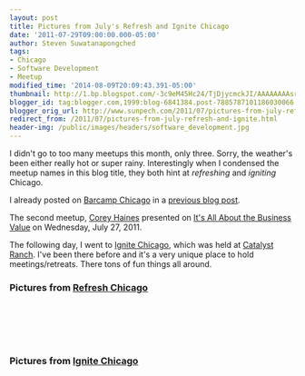 ```yaml
---
layout: post
title: Pictures from July's Refresh and Ignite Chicago
date: '2011-07-29T09:00:00.000-05:00'
author: Steven Suwatanapongched
tags:
- Chicago
- Software Development
- Meetup
modified_time: '2014-08-09T20:09:43.391-05:00'
thumbnail: http://1.bp.blogspot.com/-3c9eM45Hc24/TjDjycmckJI/AAAAAAAAsrY/goiIaQnBwi0/s600/2011-07-27+at+18-34-09.jpg
blogger_id: tag:blogger.com,1999:blog-6841384.post-7885787101186030066
blogger_orig_url: http://www.sunpech.com/2011/07/pictures-from-july-refresh-and-ignite.html
redirect_from: /2011/07/pictures-from-july-refresh-and-ignite.html
header-img: /public/images/headers/software_development.jpg
---
```


I didn't go to too many meetups this month, only three. Sorry, the weather's been either really hot or super rainy. Interestingly when I condensed the meetup names in this blog title, they both hint at <i>refreshing</i> and <i>igniting</i> Chicago.

I already posted on <a href="http://barcampchicago.org/">Barcamp Chicago</a> in a <a href="http://www.spong.org/2011/07/barcamp-chicago-at-pumping-station-one.html">previous blog post</a>.

The second meetup, <a href="https://twitter.com/#!/coreyhaines">Corey Haines</a> presented on <a href="http://www.meetup.com/Refresh-Chicago/events/15970788/">It's All About the Business Value</a> on Wednesday, July 27, 2011.

The following day, I went to <a href="http://www.ignitechi.org/">Ignite Chicago</a>, which was held at <a href="http://www.catalystranch.com/">Catalyst Ranch</a>. I've been there before and it's a very unique place to hold meetings/retreats. There tons of fun things all around.

### Pictures from <a href="http://www.meetup.com/Refresh-Chicago/">Refresh Chicago</a>

<a href="http://1.bp.blogspot.com/-3c9eM45Hc24/TjDjycmckJI/AAAAAAAAsrY/goiIaQnBwi0/s600/2011-07-27+at+18-34-09.jpg" ><img alt=""  border="0" src="http://1.bp.blogspot.com/-3c9eM45Hc24/TjDjycmckJI/AAAAAAAAsrY/goiIaQnBwi0/s400/2011-07-27+at+18-34-09.jpg"   /></a>

<a href="http://2.bp.blogspot.com/-t6MfowFpdgU/TjDjy3ssSwI/AAAAAAAAsrc/brBUs_v28Pk/s600/2011-07-27+at+18-56-32.jpg" ><img alt=""  border="0" src="http://2.bp.blogspot.com/-t6MfowFpdgU/TjDjy3ssSwI/AAAAAAAAsrc/brBUs_v28Pk/s400/2011-07-27+at+18-56-32.jpg"   /></a>

<a href="http://2.bp.blogspot.com/-h_3JICeHWJI/TjDjz9syN8I/AAAAAAAAsrg/adMG634gsY0/s600/2011-07-27+at+18-57-00.jpg" ><img alt=""  border="0" src="http://2.bp.blogspot.com/-h_3JICeHWJI/TjDjz9syN8I/AAAAAAAAsrg/adMG634gsY0/s400/2011-07-27+at+18-57-00.jpg"   /></a>

<a href="http://3.bp.blogspot.com/-tzr08EKmkLw/TjDj0S3EPtI/AAAAAAAAsrk/5c5gN99Mx0E/s600/2011-07-27+at+18-57-55.jpg" ><img alt=""  border="0" src="http://3.bp.blogspot.com/-tzr08EKmkLw/TjDj0S3EPtI/AAAAAAAAsrk/5c5gN99Mx0E/s400/2011-07-27+at+18-57-55.jpg"   /></a>

<a href="http://4.bp.blogspot.com/-Ve4sOuoHjhI/TjDj0_dPUHI/AAAAAAAAsro/1kJi482P5rE/s600/2011-07-27+at+19-00-24.jpg" ><img alt=""  border="0" src="http://4.bp.blogspot.com/-Ve4sOuoHjhI/TjDj0_dPUHI/AAAAAAAAsro/1kJi482P5rE/s400/2011-07-27+at+19-00-24.jpg"   /></a>

<a href="http://2.bp.blogspot.com/-LT8_CxP1gyg/TjDj1XE7aEI/AAAAAAAAsrs/UnJKvPq0FkE/s600/2011-07-27+at+19-01-06.jpg" ><img alt=""  border="0" src="http://2.bp.blogspot.com/-LT8_CxP1gyg/TjDj1XE7aEI/AAAAAAAAsrs/UnJKvPq0FkE/s400/2011-07-27+at+19-01-06.jpg"   /></a>

### Pictures from <a href="http://www.ignitechi.org/">Ignite Chicago</a>

<a href="http://1.bp.blogspot.com/-iyyym4ngPDE/TjJVxjfg-QI/AAAAAAAAsxc/QrLF8lI0GPw/s600/2011-07-28+at+19-03-44.jpg" ><img alt=""  border="0" src="http://1.bp.blogspot.com/-iyyym4ngPDE/TjJVxjfg-QI/AAAAAAAAsxc/QrLF8lI0GPw/s400/2011-07-28+at+19-03-44.jpg"   /></a>

<a href="http://4.bp.blogspot.com/-4inmTVHrhcs/TjJV2cyxPDI/AAAAAAAAsyI/O96DRtn8dW4/s600/2011-07-28+at+19-17-39.jpg" ><img alt=""  border="0" src="http://4.bp.blogspot.com/-4inmTVHrhcs/TjJV2cyxPDI/AAAAAAAAsyI/O96DRtn8dW4/s400/2011-07-28+at+19-17-39.jpg"   /></a>

<a href="http://4.bp.blogspot.com/-h-eYsJ5uIMk/TjJV24U7gWI/AAAAAAAAsyM/IwAHDzyDOkk/s600/2011-07-28+at+19-18-13.jpg" ><img alt=""  border="0" src="http://4.bp.blogspot.com/-h-eYsJ5uIMk/TjJV24U7gWI/AAAAAAAAsyM/IwAHDzyDOkk/s400/2011-07-28+at+19-18-13.jpg"   /></a>

<a href="http://1.bp.blogspot.com/-Co3a4Ok2XBM/TjJV5MUggnI/AAAAAAAAsyk/-f_v3BhFR_E/s600/2011-07-28+at+19-21-59.jpg" ><img alt=""  border="0" src="http://1.bp.blogspot.com/-Co3a4Ok2XBM/TjJV5MUggnI/AAAAAAAAsyk/-f_v3BhFR_E/s400/2011-07-28+at+19-21-59.jpg"   /></a>

<a href="http://4.bp.blogspot.com/-zm3tze3pi_s/TjJV5sMZ0kI/AAAAAAAAsyo/H6Vrne0Te84/s600/2011-07-28+at+19-25-17.jpg" ><img alt=""  border="0" src="http://4.bp.blogspot.com/-zm3tze3pi_s/TjJV5sMZ0kI/AAAAAAAAsyo/H6Vrne0Te84/s400/2011-07-28+at+19-25-17.jpg"   /></a>

<a href="http://4.bp.blogspot.com/-K4O3sy_EiOE/TjJV6KBcN8I/AAAAAAAAsys/Ve1W9rozoH0/s600/2011-07-28+at+19-25-53.jpg" ><img alt=""  border="0" src="http://4.bp.blogspot.com/-K4O3sy_EiOE/TjJV6KBcN8I/AAAAAAAAsys/Ve1W9rozoH0/s400/2011-07-28+at+19-25-53.jpg"   /></a>

<a href="http://4.bp.blogspot.com/-SUF2HSBsp00/TjJV7cH7VtI/AAAAAAAAsy0/OH3GWR0P-7Q/s600/2011-07-28+at+19-26-19.jpg" ><img alt=""  border="0" src="http://4.bp.blogspot.com/-SUF2HSBsp00/TjJV7cH7VtI/AAAAAAAAsy0/OH3GWR0P-7Q/s400/2011-07-28+at+19-26-19.jpg"   /></a>

<a href="http://4.bp.blogspot.com/-7C3bPFsFst0/TjJV8wCLp6I/AAAAAAAAszE/gkbStBNGLRE/s600/2011-07-28+at+19-28-48.jpg" ><img alt=""  border="0" src="http://4.bp.blogspot.com/-7C3bPFsFst0/TjJV8wCLp6I/AAAAAAAAszE/gkbStBNGLRE/s400/2011-07-28+at+19-28-48.jpg"   /></a>

<a href="http://4.bp.blogspot.com/-_4BUk0ThnK8/TjJV9P3F7dI/AAAAAAAAszI/TAcwwSmiBoc/s600/2011-07-28+at+19-32-42.jpg" ><img alt=""  border="0" src="http://4.bp.blogspot.com/-_4BUk0ThnK8/TjJV9P3F7dI/AAAAAAAAszI/TAcwwSmiBoc/s400/2011-07-28+at+19-32-42.jpg"   /></a>

<a href="http://2.bp.blogspot.com/-yLUgVcmxxpM/TjJWAfC1r1I/AAAAAAAAszo/EUYYsCEUCK4/s600/2011-07-28+at+19-42-16.jpg" ><img alt=""  border="0" src="http://2.bp.blogspot.com/-yLUgVcmxxpM/TjJWAfC1r1I/AAAAAAAAszo/EUYYsCEUCK4/s400/2011-07-28+at+19-42-16.jpg"   /></a>

<a href="http://4.bp.blogspot.com/-ZE3qBR-7CTs/TjJWBKHwKHI/AAAAAAAAszw/3MyicHoFbjI/s600/2011-07-28+at+19-46-11.jpg" ><img alt=""  border="0" src="http://4.bp.blogspot.com/-ZE3qBR-7CTs/TjJWBKHwKHI/AAAAAAAAszw/3MyicHoFbjI/s400/2011-07-28+at+19-46-11.jpg"   /></a>

<a href="http://3.bp.blogspot.com/-VTa_1ddWW4U/TjJWB3gGKHI/AAAAAAAAsz4/UMIce1N0yQE/s600/2011-07-28+at+19-51-26+%25281%2529.jpg" ><img alt=""  border="0" src="http://3.bp.blogspot.com/-VTa_1ddWW4U/TjJWB3gGKHI/AAAAAAAAsz4/UMIce1N0yQE/s400/2011-07-28+at+19-51-26+%25281%2529.jpg"   /></a>

<a href="http://4.bp.blogspot.com/-fUSFvQdUNlc/TjJWDk-q1DI/AAAAAAAAs0I/ExeqzlZP3dA/s600/2011-07-28+at+19-57-49.jpg" ><img alt=""  border="0" src="http://4.bp.blogspot.com/-fUSFvQdUNlc/TjJWDk-q1DI/AAAAAAAAs0I/ExeqzlZP3dA/s400/2011-07-28+at+19-57-49.jpg"   /></a>

<a href="http://3.bp.blogspot.com/-NRAzjE_R9M0/TjJWFP97glI/AAAAAAAAs0U/T_v_UHDcuqc/s600/2011-07-28+at+20-02-39.jpg" ><img alt=""  border="0" src="http://3.bp.blogspot.com/-NRAzjE_R9M0/TjJWFP97glI/AAAAAAAAs0U/T_v_UHDcuqc/s400/2011-07-28+at+20-02-39.jpg"   /></a>

<a href="http://3.bp.blogspot.com/-TsCE6yuPtYo/TjJWFUfHN_I/AAAAAAAAs0Y/FPQgkV6NdGA/s600/2011-07-28+at+20-08-39.jpg" ><img alt=""  border="0" src="http://3.bp.blogspot.com/-TsCE6yuPtYo/TjJWFUfHN_I/AAAAAAAAs0Y/FPQgkV6NdGA/s400/2011-07-28+at+20-08-39.jpg"   /></a>

<a href="http://1.bp.blogspot.com/-nA8MmjDn0sg/TjJWJPP6kXI/AAAAAAAAs00/WGAaQzlZbBk/s600/2011-07-28+at+20-14-44.jpg" ><img alt=""  border="0" src="http://1.bp.blogspot.com/-nA8MmjDn0sg/TjJWJPP6kXI/AAAAAAAAs00/WGAaQzlZbBk/s400/2011-07-28+at+20-14-44.jpg"   /></a>
